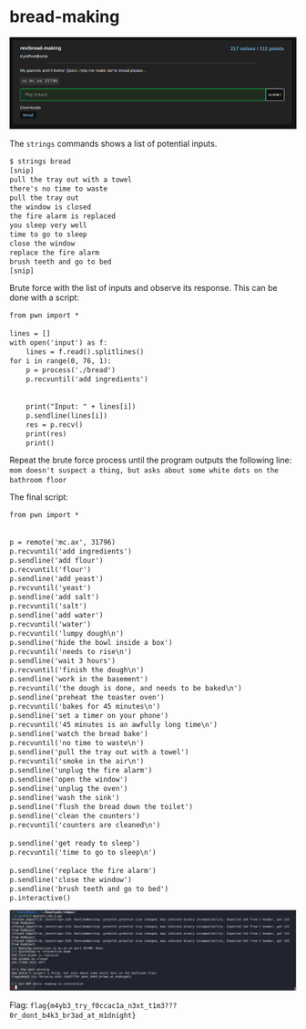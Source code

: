 # bread-making

<p align="center">
    <kbd><img src="images/breadmaking-1.png" caption="Challenge" /></kbd><br/>
</p>

The `strings` commands shows a list of potential inputs.

```
$ strings bread
[snip]
pull the tray out with a towel
there's no time to waste
pull the tray out
the window is closed
the fire alarm is replaced
you sleep very well
time to go to sleep
close the window
replace the fire alarm
brush teeth and go to bed
[snip]
```

Brute force with the list of inputs and observe its response. This can be done with a script:

```
from pwn import *

lines = []
with open('input') as f:
    lines = f.read().splitlines()
for i in range(0, 76, 1):
    p = process('./bread')
    p.recvuntil('add ingredients')
    
    
    print("Input: " + lines[i])
    p.sendline(lines[i])
    res = p.recv()
    print(res)
    print()
```

Repeat the brute force process until the program outputs the following line: `mom doesn't suspect a thing, but asks about some white dots on the bathroom floor`


The final script:
```
from pwn import *


p = remote('mc.ax', 31796)
p.recvuntil('add ingredients')
p.sendline('add flour')
p.recvuntil('flour')
p.sendline('add yeast')
p.recvuntil('yeast')
p.sendline('add salt')
p.recvuntil('salt')
p.sendline('add water')
p.recvuntil('water')
p.recvuntil('lumpy dough\n')
p.sendline('hide the bowl inside a box')
p.recvuntil('needs to rise\n')
p.sendline('wait 3 hours')
p.recvuntil('finish the dough\n')
p.sendline('work in the basement')
p.recvuntil('the dough is done, and needs to be baked\n')
p.sendline('preheat the toaster oven')
p.recvuntil('bakes for 45 minutes\n')
p.sendline('set a timer on your phone')
p.recvuntil('45 minutes is an awfully long time\n')
p.sendline('watch the bread bake')
p.recvuntil('no time to waste\n')
p.sendline('pull the tray out with a towel')
p.recvuntil('smoke in the air\n')
p.sendline('unplug the fire alarm')
p.sendline('open the window')
p.sendline('unplug the oven')
p.sendline('wash the sink')
p.sendline('flush the bread down the toilet')
p.sendline('clean the counters')
p.recvuntil('counters are cleaned\n')

p.sendline('get ready to sleep')
p.recvuntil('time to go to sleep\n')

p.sendline('replace the fire alarm')
p.sendline('close the window')
p.sendline('brush teeth and go to bed')
p.interactive()
```

<p align="center">
    <kbd><img src="images/breadmaking-2.png" caption="Challenge" /></kbd><br/>
</p>

Flag: `flag{m4yb3_try_f0ccac1a_n3xt_t1m3???0r_dont_b4k3_br3ad_at_m1dnight}`